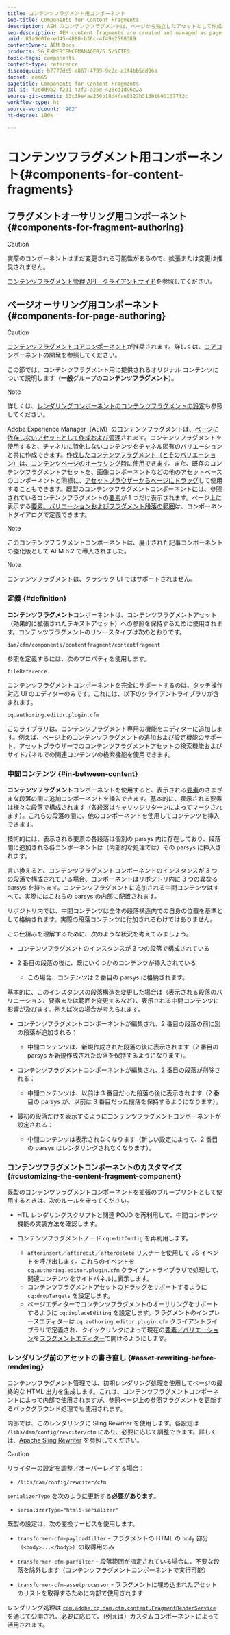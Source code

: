 ```yaml
---
title: コンテンツフラグメント用コンポーネント
seo-title: Components for Content Fragments
description: AEM のコンテンツフラグメントは、ページから独立したアセットとして作成および管理されます
seo-description: AEM content fragments are created and managed as page-independent assets
uuid: 81a9e0fe-ed45-4880-b36c-4f49e2598389
contentOwner: AEM Docs
products: SG_EXPERIENCEMANAGER/6.5/SITES
topic-tags: components
content-type: reference
discoiquuid: b7777dc5-a867-4799-9e2c-a1f4bb5dd96a
docset: aem65
pagetitle: Components for Content Fragments
exl-id: f2edd9b2-f231-42f3-a25e-428cd1d96c2a
source-git-commit: 53c39e4aa250b18d4fae0327b313b18901677f2c
workflow-type: ht
source-wordcount: '962'
ht-degree: 100%

---
```


# コンテンツフラグメント用コンポーネント{#components-for-content-fragments}

## フラグメントオーサリング用コンポーネント {#components-for-fragment-authoring}

>[!CAUTION]
>
>実際のコンポーネントはまだ変更される可能性があるので、拡張または変更は推奨されません。

[コンテンツフラグメント管理 API - クライアントサイド](/help/sites-developing/customizing-content-fragments.md#the-content-fragment-management-api-client-side)を参照してください。

## ページオーサリング用コンポーネント {#components-for-page-authoring}

>[!CAUTION]
>
>[コンテンツフラグメントコアコンポーネント](https://experienceleague.adobe.com/docs/experience-manager-core-components/using/components/content-fragment-component.html?lang=ja)が推奨されます。詳しくは、[コアコンポーネントの開発](https://experienceleague.adobe.com/docs/experience-manager-core-components/using/developing/overview.html?lang=ja)を参照してください。
>
>この節では、コンテンツフラグメント用に提供されるオリジナル コンテンツについて説明します（**一般**&#x200B;グループの&#x200B;**コンテンツフラグメント**）。

>[!NOTE]
>
>詳しくは、[レンダリングコンポーネントのコンテンツフラグメントの設定](/help/sites-developing/content-fragments-config-components-rendering.md)も参照してください。

Adobe Experience Manager（AEM）のコンテンツフラグメントは、[ページに依存しないアセットとして作成および管理](/help/assets/content-fragments/content-fragments.md)されます。コンテンツフラグメントを使用すると、チャネルに特化しないコンテンツをチャネル固有のバリエーションと共に作成できます。[作成したコンテンツフラグメント（とそのバリエーション）は、コンテンツページのオーサリング時に使用できます](/help/sites-authoring/content-fragments.md)。また、既存のコンテンツフラグメントアセットを、画像コンポーネントなどの他のアセットベースのコンポーネントと同様に、[アセットブラウザーからページにドラッグ](/help/sites-authoring/content-fragments.md#adding-a-content-fragment-to-your-page)して使用することもできます。既製のコンテンツフラグメントコンポーネントには、参照されているコンテンツフラグメントの[要素](/help/assets/content-fragments/content-fragments.md#constituent-parts-of-a-content-fragment)が 1 つだけ表示されます。ページ上に表示する[要素、バリエーションおよびフラグメント段落の範囲](/help/assets/content-fragments/content-fragments.md#constituent-parts-of-a-content-fragment)は、コンポーネントダイアログで定義できます。

>[!NOTE]
>
>このコンテンツフラグメントコンポーネントは、廃止された記事コンポーネントの強化版として AEM 6.2 で導入されました。

>[!NOTE]
>
>コンテンツフラグメントは、クラシック UI ではサポートされません。

### 定義 {#definition}

**コンテンツフラグメント**&#x200B;コンポーネントは、コンテンツフラグメントアセット（効果的に拡張されたテキストアセット）への参照を保持するために使用されます。コンテンツフラグメントのリソースタイプは次のとおりです。

`dam/cfm/components/contentfragment/contentfragment`

参照を定義するには、次のプロパティを使用します。

`fileReference`

コンテンツフラグメントコンポーネントを完全にサポートするのは、タッチ操作対応 UI のエディターのみです。これには、以下のクライアントライブラリが含まれます。

`cq.authoring.editor.plugin.cfm`

このライブラリは、コンテンツフラグメント専用の機能をエディターに追加します。例えば、ページ上のコンテンツフラグメントの追加および設定機能のサポート、アセットブラウザーでのコンテンツフラグメントアセットの検索機能およびサイドパネルでの関連コンテンツの検索機能を使用できます。

### 中間コンテンツ {#in-between-content}

**コンテンツフラグメント**&#x200B;コンポーネントを使用すると、表示される[要素](/help/assets/content-fragments/content-fragments.md#constituent-parts-of-a-content-fragment)のさまざまな段落の間に追加コンポーネントを挿入できます。基本的に、表示される要素は様々な段落で構成されます（各段落はキャリッジリターンによってマークされます）。これらの段落の間に、他のコンポーネントを使用してコンテンツを挿入できます。

技術的には、表示される要素の各段落は個別の parsys 内に存在しており、段落間に追加される各コンポーネントは（内部的な処理では）その parsys に挿入されます。

言い換えると、コンテンツフラグメントコンポーネントのインスタンスが 3 つの段落で構成されている場合、コンポーネントはリポジトリ内に 3 つの異なる parsys を持ちます。コンテンツフラグメントに追加される中間コンテンツはすべて、実際にはこれらの parsys の内部に配置されます。

リポジトリ内では、中間コンテンツは全体の段落構造内での自身の位置を基準として格納されます。実際の段落コンテンツに付加されるわけではありません。

この仕組みを理解するために、次のような状況を考えてみましょう。

* コンテンツフラグメントのインスタンスが 3 つの段落で構成されている
* 2 番目の段落の後に、既にいくつかのコンテンツが挿入されている

   * この場合、コンテンツは 2 番目の parsys に格納されます。

基本的に、このインスタンスの段落構造を変更した場合は（表示される段落のバリエーション、要素または範囲を変更するなど）、表示される中間コンテンツに影響が及びます。例えば次の場合が考えられます。

* コンテンツフラグメントコンポーネントが編集され、2 番目の段落の前に別の段落が追加される：

   * 中間コンテンツは、新規作成された段落の後に表示されます（2 番目の parsys が新規作成された段落を保持するようになります）。

* コンテンツフラグメントコンポーネントが編集され、2 番目の段落が削除される：

   * 中間コンテンツは、以前は 3 番目だった段落の後に表示されます（2 番目の parsys が、以前は 3 番目だった段落を保持するようになります）。

* 最初の段落だけを表示するようにコンテンツフラグメントコンポーネントが設定される：

   * 中間コンテンツは表示されなくなります（新しい設定によって、2 番目の parsys はレンダリングされなくなります）。

### コンテンツフラグメントコンポーネントのカスタマイズ {#customizing-the-content-fragment-component}

既製のコンテンツフラグメントコンポーネントを拡張のブループリントとして使用するときは、次のルールを守ってください。

* HTL レンダリングスクリプトと関連 POJO を再利用して、中間コンテンツ機能の実装方法を確認します。
* コンテンツフラグメントノード `cq:editConfig` を再利用します。

   *  `afterinsert`／`afteredit`／`afterdelete` リスナーを使用して JS イベントを呼び出します。これらのイベントを `cq.authoring.editor.plugin.cfm` クライアントライブラリで処理して、関連コンテンツをサイドパネルに表示します。
   * コンテンツフラグメントアセットのドラッグをサポートするように `cq:dropTargets` を設定します。
   * ページエディターでコンテンツフラグメントのオーサリングをサポートするように `cq:inplaceEditing` を設定します。フラグメントのインプレースエディターは `cq.authoring.editor.plugin.cfm` クライアントライブラリで定義され、クイックリンクによって現在の[要素／バリエーション](/help/assets/content-fragments/content-fragments.md#constituent-parts-of-a-content-fragment)を[フラグメントエディター](/help/assets/content-fragments/content-fragments-variations.md)で開けるようにします。

### レンダリング前のアセットの書き直し {#asset-rewriting-before-rendering}

コンテンツフラグメント管理では、初期レンダリング処理を使用してページの最終的な HTML 出力を生成します。これは、コンテンツフラグメントコンポーネントによって内部で使用されますが、参照ページ上の参照フラグメントを更新するバックグラウンド処理でも使用されます。

内部では、このレンダリングに Sling Rewriter を使用します。各設定は `/libs/dam/config/rewriter/cfm` にあり、必要に応じて調整できます。詳しくは、[Apache Sling Rewriter](https://sling.apache.org/documentation/bundles/output-rewriting-pipelines-org-apache-sling-rewriter.html) を参照してください。

>[!CAUTION]
>
>リライターの設定を調整／オーバーレイする場合：
>
>* `/libs/dam/config/rewriter/cfm`
>
>`serializerType` を次のように更新する&#x200B;**必要があります**。
>
>* `serializerType="html5-serializer"`


既製の設定は、次の変換サービスを使用します。

* `transformer-cfm-payloadfilter` - フラグメントの HTML の `body` 部分（`<body>...</body>`）の取得用のみ

* `transformer-cfm-parfilter` - 段落範囲が指定されている場合に、不要な段落を除外します（コンテンツフラグメントコンポーネントで実行可能）
* `transformer-cfm-assetprocessor` - フラグメントに埋め込まれたアセットのリストを取得するために内部で使用されます

レンダリング処理は [`com.adobe.cq.dam.cfm.content.FragmentRenderService`](https://helpx.adobe.com/experience-manager/6-5/sites/developing/using/reference-materials/javadoc/com/adobe/cq/dam/cfm/ContentFragment.html) を通じて公開され、必要に応じて、（例えば）カスタムコンポーネントによって活用されます。
